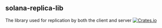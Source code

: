 solana-replica-lib
----------
The library used for replication by both the client and server
[![Crates.io](https://img.shields.io/crates/v/solana-replica-lib.svg)](https://crates.io/crates/solana-replica-lib)